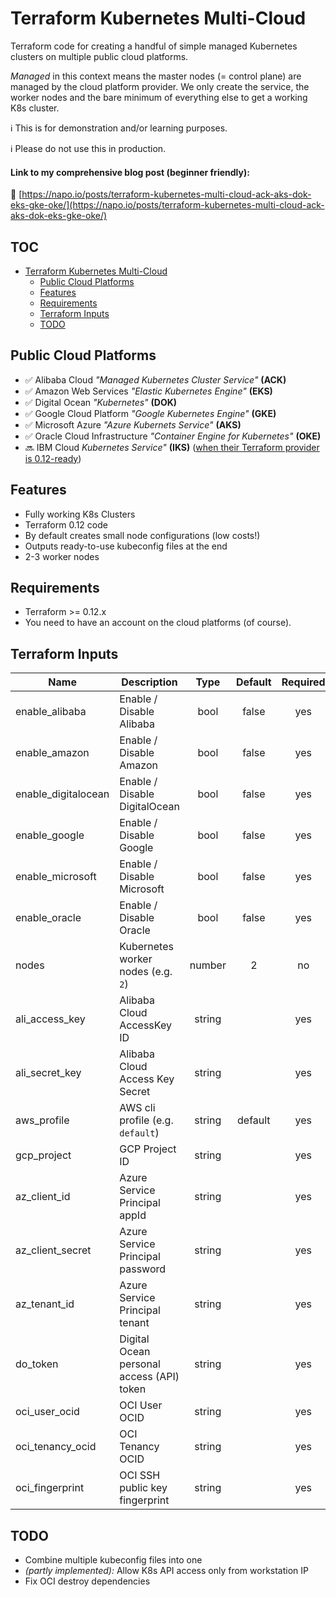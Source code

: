 # Terraform Kubernetes Multi-Cloud

Terraform code for creating a handful of simple managed Kubernetes clusters on multiple public cloud platforms.

_Managed_ in this context means the master nodes (= control plane) are managed by the cloud platform provider. We only create the service, the worker nodes and the bare minimum of everything else to get a working K8s cluster.


ℹ️  This is for demonstration and/or learning purposes.

ℹ️  Please do not use this in production.


#### Link to my comprehensive blog post (beginner friendly):

🔗 [https://napo.io/posts/terraform-kubernetes-multi-cloud-ack-aks-dok-eks-gke-oke/](https://napo.io/posts/terraform-kubernetes-multi-cloud-ack-aks-dok-eks-gke-oke/)


## TOC

- [Terraform Kubernetes Multi-Cloud](#Terraform-Kubernetes-Multi-Cloud)
  - [Public Cloud Platforms](#Public-Cloud-Platforms)
  - [Features](#Features)
  - [Requirements](#Requirements)
  - [Terraform Inputs](#Terraform-Inputs)
  - [TODO](#TODO)


## Public Cloud Platforms

* ✅ Alibaba Cloud _"Managed Kubernetes Cluster Service"_ **(ACK)**
* ✅ Amazon Web Services _"Elastic Kubernetes Engine"_ **(EKS)**
* ✅ Digital Ocean _"Kubernetes"_ **(DOK)**
* ✅ Google Cloud Platform _"Google Kubernetes Engine"_ **(GKE)**
* ✅ Microsoft Azure _"Azure Kubernets Service"_ **(AKS)**
* ✅ Oracle Cloud Infrastructure _"Container Engine for Kubernetes"_ **(OKE)**
* 🔜 IBM Cloud _Kubernetes Service"_ **(IKS)** ([when their Terraform provider is 0.12-ready](https://github.com/IBM-Cloud/terraform-provider-ibm/pull/423))


## Features

* Fully working K8s Clusters
* Terraform 0.12 code
* By default creates small node configurations (low costs!)
* Outputs ready-to-use kubeconfig files at the end
* 2-3 worker nodes


## Requirements

* Terraform >= 0.12.x
* You need to have an account on the cloud platforms (of course).


## Terraform Inputs

| Name | Description | Type | Default | Required |
|------|-------------|:----:|:-----:|:-----:|
| enable_alibaba | Enable / Disable Alibaba | bool | false | yes |
| enable_amazon | Enable / Disable Amazon | bool | false | yes |
| enable_digitalocean | Enable / Disable DigitalOcean | bool | false | yes |
| enable_google | Enable / Disable Google | bool | false | yes |
| enable_microsoft | Enable / Disable Microsoft | bool | false | yes |
| enable_oracle | Enable / Disable Oracle | bool | false | yes |
| nodes | Kubernetes worker nodes (e.g. `2`) | number | 2 | no |
| ali_access_key | Alibaba Cloud AccessKey ID | string |  | yes |
| ali_secret_key | Alibaba Cloud Access Key Secret | string |  | yes |
| aws_profile | AWS cli profile (e.g. `default`) | string | default | yes |
| gcp_project | GCP Project ID | string |  | yes |
| az_client_id | Azure Service Principal appId | string |  | yes |
| az_client_secret | Azure Service Principal password | string |  | yes |
| az_tenant_id | Azure Service Principal tenant | string |  | yes |
| do_token | Digital Ocean personal access (API) token | string |  | yes |
| oci_user_ocid | OCI User OCID | string |  | yes |
| oci_tenancy_ocid | OCI Tenancy OCID | string |  | yes |
| oci_fingerprint | OCI SSH public key fingerprint | string |  | yes |


## TODO

* Combine multiple kubeconfig files into one
* _(partly implemented):_ Allow K8s API access only from workstation IP 
* Fix OCI destroy dependencies
